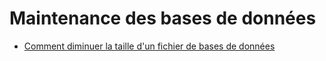 # Maintenance des bases de données

- [Comment diminuer la taille d'un fichier de bases de données](./shrink-database-file.md)